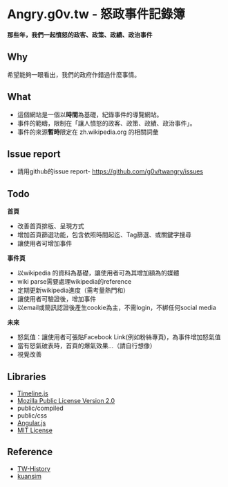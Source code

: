 Angry.g0v.tw - 怒政事件記錄簿
==========================
**那些年，我們一起憤怒的政客、政策、政績、政治事件**


Why
---
希望能夠一眼看出，我們的政府作錯過什麼事情。

What
----
 - 這個網站是一個以**時間**為基礎，紀錄事件的導覽網站。
 - 事件的範疇，限制在「讓人憤怒的政客、政策、政績、政治事件」。
 - 事件的來源**暫時**限定在 zh.wikipedia.org 的相關詞彙

Issue report
------------
 - 請用github的issue report- https://github.com/g0v/twangry/issues


Todo
----

**首頁**

 - 改善首頁排版、呈現方式
 - 增加首頁篩選功能，包含依照時間起迄、Tag篩選、或關鍵字搜尋
 - 讓使用者可增加事件

**事件頁**

 - 以wikipedia 的資料為基礎，讓使用者可為其增加額為的媒體
 - wiki parse需要處理wikipedia的reference
 - 定期更新wikipedia進度（需考量熱門和）
 - 讓使用者可驗證後，增加事件
  - 以email或簡訊認證後產生cookie為主，不需login，不綁任何social media

**未來**

 - 怒氣值：讓使用者可張貼Facebook Link(例如粉絲專頁)，為事件增加怒氣值
 - 當有怒氣破表時，首頁的爆氣效果...（請自行想像）
 - 視覺改善

Libraries
---------------
 - [Timeline.js](http://timeline.verite.co/)
  - [Mozilla Public License Version 2.0](https://raw.github.com/VeriteCo/TimelineJS/master/LICENSE)
  - public/compiled
  - public/css
 - [Angular.js](http://angularjs.org/)
  - [MIT License](https://github.com/angular/angular.js/blob/master/LICENSE)

Reference
---------
 - [TW-History](https://github.com/g0v/TW-history)
 - [kuansim](https://github.com/g0v/kuansim)



